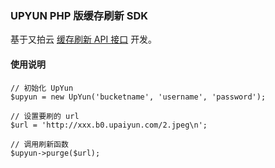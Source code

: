 ### UPYUN PHP 版缓存刷新 SDK

基于又拍云 [缓存刷新 API 接口](http://docs.upyun.com/api/purge/) 开发。

#### 使用说明

```
// 初始化 UpYun
$upyun = new UpYun('bucketname', 'username', 'password');

// 设置要刷的 url
$url = 'http://xxx.b0.upaiyun.com/2.jpeg\n';

// 调用刷新函数
$upyun->purge($url);
```
